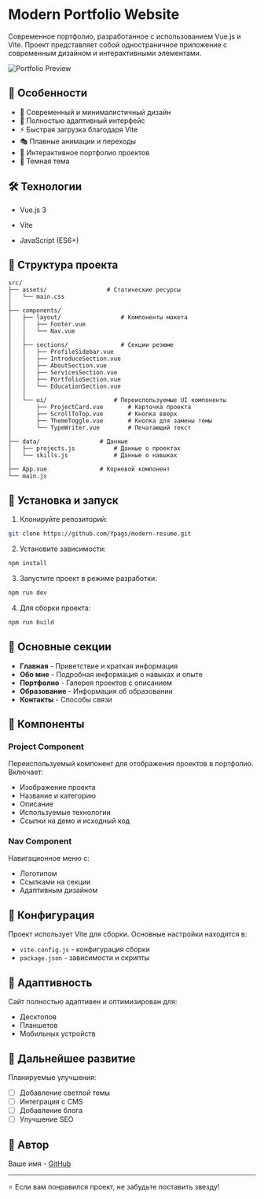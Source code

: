 # Modern Portfolio Website

Современное портфолио, разработанное с использованием Vue.js и Vite. Проект представляет собой одностраничное приложение с современным дизайном и интерактивными элементами.

![Portfolio Preview](/img/preview.png)

## 🚀 Особенности

- 🎨 Современный и минималистичный дизайн
- 📱 Полностью адаптивный интерфейс
- ⚡ Быстрая загрузка благодаря Vite
- 🎭 Плавные анимации и переходы
- 🎯 Интерактивное портфолио проектов
- 🌙 Темная тема

## 🛠 Технологии

- Vue.js 3
- Vite

- JavaScript (ES6+)

## 📁 Структура проекта

```
src/
├── assets/                 # Статические ресурсы
│   └── main.css
│
├── components/
│   ├── layout/                 # Компоненты макета
│   │   ├── Footer.vue
│   │   └── Nav.vue
│   │
│   ├── sections/               # Секции резюме
│   │   ├── ProfileSidebar.vue
│   │   ├── IntroduceSection.vue
│   │   ├── AboutSection.vue
│   │   ├── ServicesSection.vue
│   │   ├── PortfolioSection.vue
│   │   └── EducationSection.vue
│   │
│   └── ui/                   # Переиспользуемые UI компоненты
│       ├── ProjectCard.vue       # Карточка проекта
│       ├── ScrollToTop.vue       # Кнопка вверх
│       ├── ThemeToggle.vue       # Кнопка для замены темы
│       └── TypeWriter.vue        # Печатающий текст
│
├── data/                 # Данные
│   ├── projects.js           # Данные о проектах
│   └── skills.js             # Данные о навыках
│
├── App.vue               # Корневой компонент
└── main.js
```

## 🚀 Установка и запуск

1. Клонируйте репозиторий:

```bash
git clone https://github.com/Ypags/modern-resume.git
```

2. Установите зависимости:

```bash
npm install
```

3. Запустите проект в режиме разработки:

```bash
npm run dev
```

4. Для сборки проекта:

```bash
npm run build
```

## 📝 Основные секции

- **Главная** - Приветствие и краткая информация
- **Обо мне** - Подробная информация о навыках и опыте
- **Портфолио** - Галерея проектов с описанием
- **Образование** - Информация об образовании
- **Контакты** - Способы связи

## 🎨 Компоненты

### Project Component

Переиспользуемый компонент для отображения проектов в портфолио. Включает:

- Изображение проекта
- Название и категорию
- Описание
- Используемые технологии
- Ссылки на демо и исходный код

### Nav Component

Навигационное меню с:

- Логотипом
- Ссылками на секции
- Адаптивным дизайном

## 🔧 Конфигурация

Проект использует Vite для сборки. Основные настройки находятся в:

- `vite.config.js` - конфигурация сборки
- `package.json` - зависимости и скрипты

## 📱 Адаптивность

Сайт полностью адаптивен и оптимизирован для:

- Десктопов
- Планшетов
- Мобильных устройств

## 🎯 Дальнейшее развитие

Планируемые улучшения:

- [ ] Добавление светлой темы
- [ ] Интеграция с CMS
- [ ] Добавление блога
- [ ] Улучшение SEO

## 👥 Автор

Ваше имя - [GitHub](https://github.com/Ypags)

---

⭐️ Если вам понравился проект, не забудьте поставить звезду!
